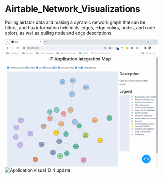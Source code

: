 # Airtable_Network_Visualizations
Pulling airtable data and making a dynamic network graph that can be filterd, and has information held in its edges, edge colors, nodes, and node colors, as well as pulling node and edge descriptions

![Application Visual 11 10 update](https://github.com/ArJonVar/Airtable_Network_Visualizations/blob/main/app%20map.gif)
![Application Visual 10 4 update](https://github.com/ArJonVar/Airtable_Network_Visualizations/assets/77558607/dcb8b79b-da08-47da-938e-faf9a92c35b9)

